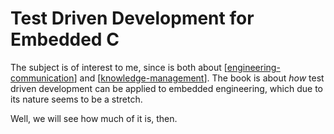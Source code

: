 # Test Driven Development for Embedded C

The subject is of interest to me, since is both about [[engineering-communication]] and [[knowledge-management]]. The book is about *how* test driven development can be applied to embedded engineering, which due to its nature seems to be a stretch. 

Well, we will see how much of it is, then. 


[//begin]: # "Autogenerated link references for markdown compatibility"
[engineering-communication]: engineering-communication.md "Engineering Communication"
[knowledge-management]: knowledge-management.md "Knowledge Management"
[//end]: # "Autogenerated link references"